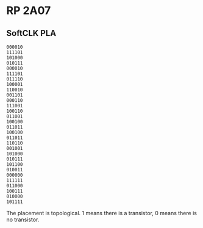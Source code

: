 # RP 2A07

## SoftCLK PLA

```
000010
111101
101000
010111
000010
111101
011110
100001
110010
001101
000110
111001
100110
011001
100100
011011
100100
011011
110110
001001
101000
010111
101100
010011
000000
111111
011000
100111
010000
101111
```

The placement is topological. 1 means there is a transistor, 0 means there is no transistor.
